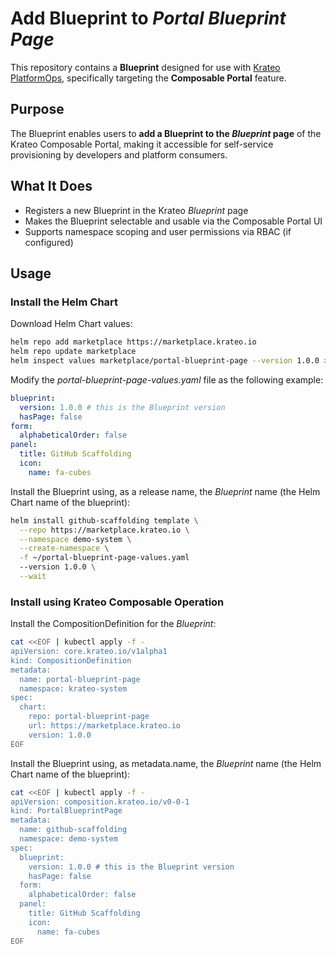 # Add Blueprint to *Portal Blueprint Page*

This repository contains a **Blueprint** designed for use with [Krateo PlatformOps](https://krateo.io), specifically targeting the **Composable Portal** feature.

## Purpose

The Blueprint enables users to **add a Blueprint to the *Blueprint* page** of the Krateo Composable Portal, making it accessible for self-service provisioning by developers and platform consumers.

## What It Does

- Registers a new Blueprint in the Krateo *Blueprint* page
- Makes the Blueprint selectable and usable via the Composable Portal UI
- Supports namespace scoping and user permissions via RBAC (if configured)

## Usage

### Install the Helm Chart

Download Helm Chart values:

```sh
helm repo add marketplace https://marketplace.krateo.io
helm repo update marketplace
helm inspect values marketplace/portal-blueprint-page --version 1.0.0 > ~/portal-blueprint-page-values.yaml
```

Modify the *portal-blueprint-page-values.yaml* file as the following example:

```yaml
blueprint:
  version: 1.0.0 # this is the Blueprint version
  hasPage: false
form:
  alphabeticalOrder: false
panel:
  title: GitHub Scaffolding
  icon:
    name: fa-cubes
```

Install the Blueprint using, as a release name, the *Blueprint* name (the Helm Chart name of the blueprint):

```sh
helm install github-scaffolding template \
  --repo https://marketplace.krateo.io \
  --namespace demo-system \
  --create-namespace \
  -f ~/portal-blueprint-page-values.yaml
  --version 1.0.0 \
  --wait
```

### Install using Krateo Composable Operation

Install the CompositionDefinition for the *Blueprint*:

```sh
cat <<EOF | kubectl apply -f -
apiVersion: core.krateo.io/v1alpha1
kind: CompositionDefinition
metadata:
  name: portal-blueprint-page
  namespace: krateo-system
spec:
  chart:
    repo: portal-blueprint-page
    url: https://marketplace.krateo.io
    version: 1.0.0
EOF
```

Install the Blueprint using, as metadata.name, the *Blueprint* name (the Helm Chart name of the blueprint):

```sh
cat <<EOF | kubectl apply -f -
apiVersion: composition.krateo.io/v0-0-1
kind: PortalBlueprintPage
metadata:
  name: github-scaffolding	
  namespace: demo-system
spec:
  blueprint:
    version: 1.0.0 # this is the Blueprint version
    hasPage: false
  form:
    alphabeticalOrder: false
  panel:
    title: GitHub Scaffolding
    icon:
      name: fa-cubes
EOF
```
